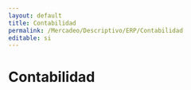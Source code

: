 ```yaml
---
layout: default
title: Contabilidad
permalink: /Mercadeo/Descriptivo/ERP/Contabilidad
editable: si
---
```


# Contabilidad
